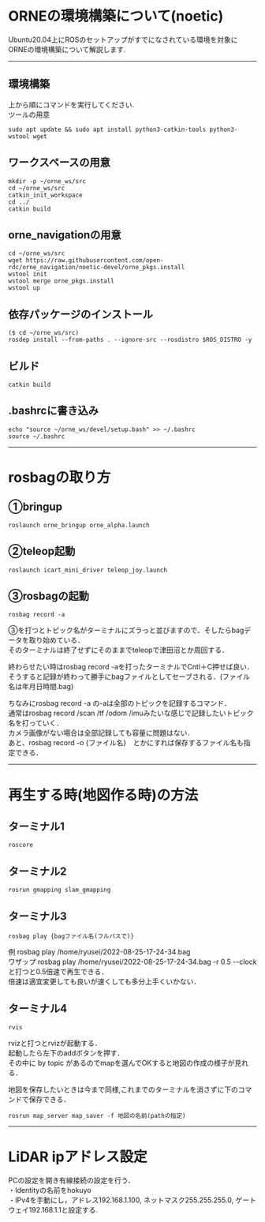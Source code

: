 # ORNEの環境構築について(noetic)
Ubuntu20.04上にROSのセットアップがすでになされている環境を対象にORNEの環境構築について解説します.
***
## 環境構築
上から順にコマンドを実行してください.   
ツールの用意
```
sudo apt update && sudo apt install python3-catkin-tools python3-wstool wget
```

## ワークスペースの用意
```
mkdir -p ~/orne_ws/src
cd ~/orne_ws/src
catkin_init_workspace
cd ../
catkin build
```

## orne_navigationの用意
```
cd ~/orne_ws/src
wget https://raw.githubusercontent.com/open-rdc/orne_navigation/noetic-devel/orne_pkgs.install
wstool init
wstool merge orne_pkgs.install
wstool up
```

## 依存パッケージのインストール
```
($ cd ~/orne_ws/src)
rosdep install --from-paths . --ignore-src --rosdistro $ROS_DISTRO -y
```

## ビルド
```
catkin build
```

## .bashrcに書き込み
```
echo "source ~/orne_ws/devel/setup.bash" >> ~/.bashrc
source ~/.bashrc
```

***

# rosbagの取り方
## ①bringup
```
roslaunch orne_bringup orne_alpha.launch
```
## ②teleop起動
```
roslaunch icart_mini_driver teleop_joy.launch
```
## ③rosbagの起動
```
rosbag record -a
```

③を打つとトピック名がターミナルにズラっと並びますので、そしたらbagデータを取り始めている．   
そのターミナルは終了せずにそのままでteleopで津田沼とか周回する．   

終わらせたい時はrosbag record -aを打ったターミナルでCntl＋C押せば良い．   
そうすると記録が終わって勝手にbagファイルとしてセーブされる．(ファイル名は年月日時間.bag)   

ちなみにrosbag record -a の-aは全部のトピックを記録するコマンド．   
通常はrosbag record /scan /tf /odom /imuみたいな感じで記録したいトピック名を打っていく．   
カメラ画像がない場合は全部記録しても容量に問題はない．   
あと、rosbag record -o {ファイル名}　とかにすれば保存するファイル名も指定できる．   

***

# 再生する時(地図作る時)の方法
## ターミナル1
```
roscore
```
## ターミナル2
```
rosrun gmapping slam_gmapping
```
## ターミナル3
```
rosbag play {bagファイル名(フルパスで)}
```
例 rosbag play /home/ryusei/2022-08-25-17-24-34.bag   
ワザップ rosbag play /home/ryusei/2022-08-25-17-24-34.bag -r 0.5 --clock   
と打つと0.5倍速で再生できる．   
倍速は適宜変更しても良いが速くしても多分上手くいかない．

## ターミナル4
```
rvis
```
rvizと打つとrvizが起動する．   
起動したら左下のaddボタンを押す．   
その中に by topic があるのでmapを選んでOKすると地図の作成の様子が見れる．   

地図を保存したいときは今まで同様,これまでのターミナルを消さずに下のコマンドで保存できる．
```
rosrun map_server map_saver -f 地図の名前(pathの指定)
```

***

# LiDAR ipアドレス設定
PCの設定を開き有線接続の設定を行う．   
・Identityの名前をhokuyo   
・IPv4を手動にし，アドレス192.168.1.100, ネットマスク255.255.255.0, ゲートウェイ192.168.1.1と設定する.
